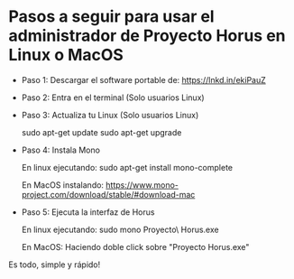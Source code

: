 # Pasos a seguir para usar el administrador de Proyecto Horus en Linux o MacOS

- Paso 1: Descargar el software portable de:
    https://lnkd.in/ekiPauZ

- Paso 2: Entra en el terminal (Solo usuarios Linux)

- Paso 3: Actualiza tu Linux (Solo usuarios Linux)

    sudo apt-get update
    sudo apt-get upgrade

- Paso 4: Instala Mono

    En linux ejecutando:
      sudo apt-get install mono-complete

    En MacOS instalando:
      https://www.mono-project.com/download/stable/#download-mac

- Paso 5: Ejecuta la interfaz de Horus
    
    En linux ejecutando:
      sudo mono Proyecto\ Horus.exe

    En MacOS:
      Haciendo doble click sobre "Proyecto Horus.exe"

Es todo, simple y rápido!
